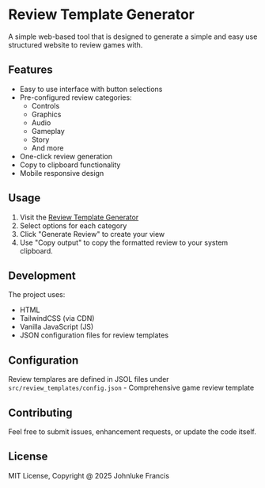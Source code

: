 # Review Template Generator
A simple web-based tool that is designed to generate a simple and easy use structured website to review games with.

## Features
- Easy to use interface with button selections
- Pre-configured review categories:
  - Controls
  - Graphics
  - Audio
  - Gameplay
  - Story
  - And more
- One-click review generation
- Copy to clipboard functionality
- Mobile responsive design

## Usage
1. Visit the [Review Template Generator](https://sxmplyjythyy.github.io/review-template/)
2. Select options for each category
3. Click "Generate Review" to create your view
4. Use "Copy output" to copy the formatted review to your system clipboard.

## Development
The project uses:
- HTML
- TailwindCSS (via CDN)
- Vanilla JavaScript (JS)
- JSON configuration files for review templates

## Configuration
Review templares are defined in JSOL files under `src/review_templates/config.json` - Comprehensive game review template

## Contributing
Feel free to submit issues, enhancement requests, or update the code itself.

## License
MIT License, Copyright @ 2025 Johnluke Francis